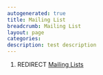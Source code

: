 ```yaml
---
autogenerated: true
title: Mailing List
breadcrumb: Mailing List
layout: page
categories: 
description: test description
---
```


1.  REDIRECT [Mailing Lists](Mailing_Lists )

